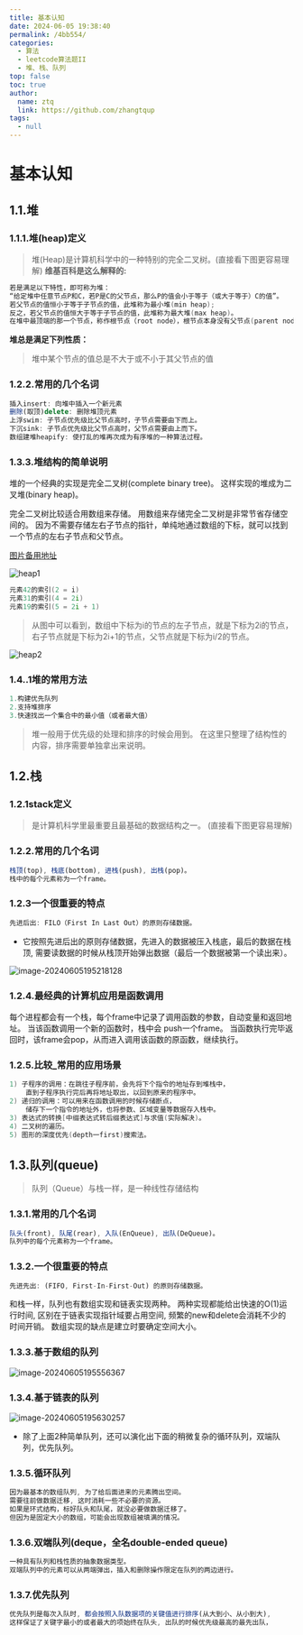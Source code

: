 ```yaml
---
title: 基本认知
date: 2024-06-05 19:38:40
permalink: /4bb554/
categories: 
  - 算法
  - leetcode算法题II
  - 堆、栈、队列
top: false
toc: true
author: 
  name: ztq
  link: https://github.com/zhangtqup
tags: 
  - null
---
```




# 基本认知

## 1.1.堆

### 1.1.1.堆(heap)定义



> 堆(Heap)是计算机科学中的一种特别的完全二叉树。(直接看下图更容易理解)
>  **维基百科是这么解释的:**



```swift
若是满足以下特性，即可称为堆：  
“给定堆中任意节点P和C，若P是C的父节点，那么P的值会小于等于（或大于等于）C的值”。  
若父节点的值恒小于等于子节点的值，此堆称为最小堆(min heap);  
反之，若父节点的值恒大于等于子节点的值，此堆称为最大堆(max heap)。  
在堆中最顶端的那一个节点，称作根节点（root node），根节点本身没有父节点(parent node)  
```

**堆总是满足下列性质：**

> 堆中某个节点的值总是不大于或不小于其父节点的值

### 1.2.2.常用的几个名词



```javascript
插入insert: 向堆中插入一个新元素
删除(取顶)delete: 删除堆顶元素    
上浮swim: 子节点优先级比父节点高时，子节点需要由下而上。
下沉sink: 子节点优先级比父节点高时，父节点需要由上而下。
数组建堆heapify: 使打乱的堆再次成为有序堆的一种算法过程。
```

### 1.3.3.堆结构的简单说明

堆的一个经典的实现是完全二叉树(complete binary tree)。
 这样实现的堆成为二叉堆(binary heap)。

完全二叉树比较适合用数组来存储。
 用数组来存储完全二叉树是非常节省存储空间的。
 因为不需要存储左右子节点的指针，单纯地通过数组的下标，就可以找到一个节点的左右子节点和父节点。

[图片备用地址](https://links.jianshu.com/go?to=https%3A%2F%2Flimingxie.github.io%2Fimages%2Fbasic%2Fheap_1.png)  

![heap1](https://zhangtq-blog.oss-cn-hangzhou.aliyuncs.com/content_picture/image-20240605194634683.png)



```go
元素42的索引(2 = i)   
元素31的索引(4 = 2i)   
元素19的索引(5 = 2i + 1)
```

> 从图中可以看到，数组中下标为i的节点的左子节点，就是下标为2i的节点，右子节点就是下标为2i+1的节点，父节点就是下标为i/2的节点。



![heap2](https://zhangtq-blog.oss-cn-hangzhou.aliyuncs.com/content_picture/image-20240605194558156.png)



### 1.4..1堆的常用方法



```javascript
1.构建优先队列
2.支持堆排序
3.快速找出一个集合中的最小值（或者最大值）
```

> 堆一般用于优先级的处理和排序的时候会用到。
>  在这里只整理了结构性的内容，排序需要单独拿出来说明。



## 1.2.栈



### 1.2.1stack定义

>  是计算机科学里最重要且最基础的数据结构之一。 (直接看下图更容易理解)

### 1.2.2.常用的几个名词



```javascript
栈顶(top), 栈底(bottom), 进栈(push), 出栈(pop)。  
栈中的每个元素称为一个frame。 
```

### 1.2.3一个很重要的特点



```javascript
先进后出: FILO（First In Last Out）的原则存储数据。
```

- 它按照先进后出的原则存储数据，先进入的数据被压入栈底，最后的数据在栈顶,
   需要读数据的时候从栈顶开始弹出数据（最后一个数据被第一个读出来）。

![image-20240605195218128](https://zhangtq-blog.oss-cn-hangzhou.aliyuncs.com/content_picture/image-20240605195218128.png)



### 1.2.4.最经典的计算机应用是函数调用

每个进程都会有一个栈，每个frame中记录了调用函数的参数，自动变量和返回地址。
 当该函数调用一个新的函数时，栈中会 push一个frame。
 当函数执行完毕返回时，该frame会pop，从而进入调用该函数的原函数，继续执行。

### 1.2.5.比较_常用的应用场景



```swift
1) 子程序的调用：在跳往子程序前，会先将下个指令的地址存到堆栈中，  
    直到子程序执行完后再将地址取出，以回到原来的程序中。  
2) 递归的调用：可以用来在函数调用的时候存储断点，  
    储存下一个指令的地址外，也将参数、区域变量等数据存入栈中。  
3) 表达式的转换[中缀表达式转后缀表达式]与求值(实际解决)。  
4) 二叉树的遍历。  
5) 图形的深度优先(depth一first)搜索法。  
```

## 1.3.队列(queue)



> 队列（Queue）与栈一样，是一种线性存储结构

### 1.3.1.常用的几个名词



```javascript
队头(front), 队尾(rear), 入队(EnQueue), 出队(DeQueue)。  
队列中的每个元素称为一个frame。 
```

### 1.3.2.一个很重要的特点



```javascript
先进先出: (FIFO, First-In-First-Out) 的原则存储数据。  
```

和栈一样，队列也有数组实现和链表实现两种。
 两种实现都能给出快速的O(1)运行时间, 区别在于链表实现指针域要占用空间, 频繁的new和delete会消耗不少的时间开销。
 数组实现的缺点是建立时要确定空间大小。

### 1.3.3.基于数组的队列

![image-20240605195556367](https://zhangtq-blog.oss-cn-hangzhou.aliyuncs.com/content_picture/image-20240605195556367.png)

### 1.3.4.基于链表的队列

![image-20240605195630257](https://zhangtq-blog.oss-cn-hangzhou.aliyuncs.com/content_picture/image-20240605195630257.png)





- 除了上面2种简单队列，还可以演化出下面的稍微复杂的循环队列，双端队列，优先队列。

### 1.3.5.循环队列



```javascript
因为最基本的数组队列, 为了给后面进来的元素腾出空间。  
需要往前做数据迁移, 这时消耗一些不必要的资源。  
如果是环式结构，标好队头和队尾，就没必要做数据迁移了。  
但因为是固定大小的数组，可能会出现数组被填满的情况。  
```

### 1.3.6.双端队列(deque，全名double-ended queue)



```javascript
一种具有队列和栈性质的抽象数据类型。  
双端队列中的元素可以从两端弹出，插入和删除操作限定在队列的两边进行。
```

### 1.3.7.优先队列



```javascript
优先队列是每次入队时, 都会按照入队数据项的关键值进行排序(从大到小、从小到大),   
这样保证了关键字最小的或者最大的项始终在队头, 出队的时候优先级最高的最先出队，
```
